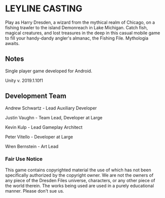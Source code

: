 # LEYLINE CASTING
Play as Harry Dresden, a wizard from the mythical realm of Chicago, on a fishing trawler to the island Demonreach in Lake Michigan. Catch fish, magical creatures, and lost treasures in the deep in this casual mobile game to fill your handy-dandy angler's almanac, the Fishing File. Mythologia awaits.

## Notes
Single player game developed for Android.

Unity v. 2019.1.10f1

## Development Team
Andrew Schwartz - Lead Auxiliary Developer

Justin Vaughn   - Team Lead, Developer at Large

Kevin Kulp      - Lead Gameplay Architect  

Peter Vitello   - Developer at Large

Wren Bernstein  - Art Lead

### Fair Use Notice
This game contains copyrighted material the use of which has not been specifically authorized by the copyright owner. We are not the owners of any piece of the Dresden Files universe, characters, or any other piece of the world therein. The works being used are used in a purely educational manner. Please don't sue us.
